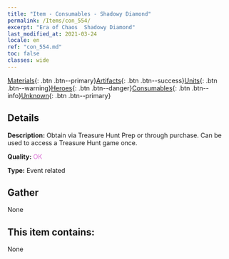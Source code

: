 ```yaml
---
title: "Item - Consumables - Shadowy Diamond"
permalink: /Items/con_554/
excerpt: "Era of Chaos  Shadowy Diamond"
last_modified_at: 2021-03-24
locale: en
ref: "con_554.md"
toc: false
classes: wide
---
```

 [Materials](/Items/){: .btn .btn--primary}[Artifacts](/Items/Artifacts/){: .btn .btn--success}[Units](/Items/Units/){: .btn .btn--warning}[Heroes](/Items/Heroes/){: .btn .btn--danger}[Consumables](/Items/Consumables/){: .btn .btn--info}[Unknown](/Items/Unknown/){: .btn .btn--primary}

## Details
 **Description:** Obtain via Treasure Hunt Prep or through purchase. Can be used to access a Treasure Hunt game once.

 **Quality:** <span style="color: #DA70D6">OK</span>

 **Type:** Event related

## Gather

  None

## This item contains:

  None

